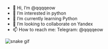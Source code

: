 - 👋 Hi, I’m @qqqqeow
- 👀 I’m interested in python
- 🌱 I’m currently learning Python
- 💞️ I’m looking to collaborate on Yandex
- 📫 How to reach me: Telegram: @qqqqeow

<!---
qqqqeow/qqqqeow is a ✨ special ✨ repository because its `README.md` (this file) appears on your GitHub profile.
You can click the Preview link to take a look at your changes.
--->

![snake gif](https://github.com/qqqqeow/qqqqeow/blob/output/github-contribution-grid-snake.svg)
